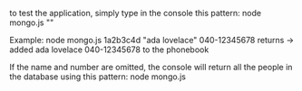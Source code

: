to test the application, simply type in the console this pattern: node mongo.js <Password> "<name of the person>" <number>
  
  Example: node mongo.js 1a2b3c4d "ada lovelace" 040-12345678
  returns -> added ada lovelace 040-12345678 to the phonebook
  
If the name and number are omitted, the console will return all the people in the database using this pattern: node mongo.js <Password>
